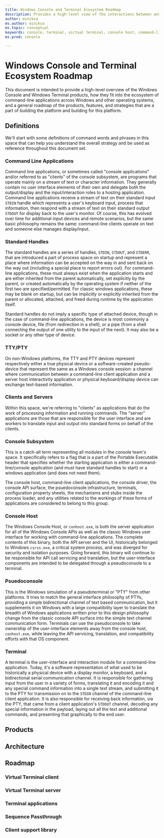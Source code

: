 ```yaml
---
title: Windows Console and Terminal Ecosystem Roadmap
description: Provides a high-level view of the interactions between and plans for the Windows Console Host, Console APIs, Console Subsystem, and Terminal product.
author: miniksa
ms.author: miniksa
ms.topic: conceptual
keywords: console, terminal, virtual terminal, console host, command-line, subsystem, roadmap, ecosystem
ms.prod: console

---
```


# Windows Console and Terminal Ecosystem Roadmap

This document is intended to provide a high-level overview of the Windows Console and Windows Terminal products, how they fit into the ecosystem of command-line applications across Windows and other operating systems, and a general roadmap of the products, features, and strategies that are a part of building the platform and building for this platform.

## Definitions

We'll start with some definitions of command words and phrases in this space that can help you understand the overall strategy and be used as reference throughout this document set.

### Command Line Applications

Command line applications, or sometimes called "console applications" and/or referred to as "clients" of the console subsystem, are programs that operate mainly on a stream of text or character information. They generally contain no user interface elements of their own and delegate both the output/display and the input/interaction roles to a hosting application. Command line applications receive a stream of text on their standard input `STDIN` handle which represents a user's keyboard input, process that information, then respond with a stream of text on their standard output `STDOUT` for display back to the user's monitor. Of course, this has evolved over time for additional input devices and remote scenarios, but the same basic philosophy remains the same: command-line clients operate on text and someone else manages display/input.

### Standard Handles

The standard handles are a series of handles, `STDIN`, `STDOUT`, and `STDERR`, that are introduced a part of process space on startup and represent a place where information can be accepted on the way in and sent back on the way out (including a special place to report errors out). For command-line applications, these must always exist when the application starts and are either inherited from the parent automatically, set explicitly by the parent, or created automatically by the operating system if neither of the first two are specified/permitted. For classic windows applications, these may be blank on startup, but can be implicitly or explicitly inherited from the parent or allocated, attached, and freed during runtime by the application itself.

Standard handles do not imply a specific type of attached device, though in the case of command-line applications, the device is most commonly a console device, file (from redirection in a shell), or a pipe (from a shell connecting the output of one utility to the input of the next). It may also be a socket or any other type of device.

### TTY/PTY

On non-Windows platforms, the TTY and PTY devices represent respectively either a true physical device or a software-created pseudo-device that represent the same as a Windows console session: a channel where communication between a command-line client application and a server host interactivity application or physical keyboard/display device can exchange text-based information.

### Clients and Servers

Within this space, we're referring to "clients" as applications that do the work of processing information and running commands. The "server" applications are those that are responsible for the user interface and are workers to translate input and output into standard forms on behalf of the clients.

### Console Subsystem

This is a catch-all term representing all modules in the console team's space. It specifically refers to a flag that is a part of the Portable Executable header that specifies whether the starting application is either a command-line/console application (and must have standard handles to start) or a windows application (and does not need them).

The console host, command-line client applications, the console driver, the console API surface, the psuedoconsole infrastructure, terminals, configuration property sheets, the mechanisms and stubs inside the process loader, and any utilities related to the workings of these forms of applications are considered to belong to this group.

### Console Host

The Windows Console Host, or `conhost.exe`, is both the server application for all of the Windows Console APIs as well as the classic Windows user interface for working with command-line applications. The complete contents of this binary, both the API server and the UI, historically belonged to Windows `csrss.exe`, a critical system process, and was diverged for security and isolation purposes. Going forward, this binary will continue to be responsible for API call servicing and translation, but the user-interface components are intended to be delegated through a pseudoconsole to a terminal.

### Psuedoconsole

This is the Windows simulation of a pseudoterminal or "PTY" from other platforms. It tries to match the general interface philosophy of PTYs, providing a simple bidirectional channel of text based communication, but it supplements it on Windows with a large compatibility layer to translate the breadth of Windows applications written prior to this design philosophy change from the classic console API surface into the simple text channel communication form. Terminals can use the pseudoconsole to take ownership of the user-interface elements away from the console host, `conhost.exe`, while leaving the API servicing, translation, and compatibility efforts with that OS component.

### Terminal

A terminal is the user-interface and interaction module for a command-line application. Today, it's a software representation of what used to be historically a physical device with a display monitor, a keyboard, and a bidirectional serial communication channel. It is responsible for gathering input from the user in a variety of forms, translating it and encoding it and any special command information into a single text stream, and submitting it to the PTY for transmission on to the `STDIN` channel of the command-line client application. It is also responsible for receiving back information, via the PTY, that came from a client application's `STDOUT` channel, decoding any special information in the payload, laying out all the text and additional commands, and presenting that graphically to the end user.

## Products

## Architecture 

## Roadmap

### Virtual Terminal client

### Virtual Terminal server

### Terminal applications

### Sequence Passthrough

### Client support library
